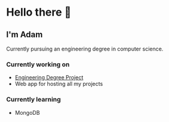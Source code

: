 # Hello there 👋
## I'm Adam
Currently pursuing an engineering degree in computer science.

### Currently working on
- [Engineering Degree Project](https://github.com/Makolin0/ChessJavaFX)
- Web app for hosting all my projects

### Currently learning
- MongoDB

<!--
**Makolin0/Makolin0** is a ✨ _special_ ✨ repository because its `README.md` (this file) appears on your GitHub profile.

Here are some ideas to get you started:

- 🔭 I’m currently working on ...
- 🌱 I’m currently learning ...
- 👯 I’m looking to collaborate on ...
- 🤔 I’m looking for help with ...
- 💬 Ask me about ...
- 📫 How to reach me: ...
- 😄 Pronouns: ...
- ⚡ Fun fact: ...
-->
